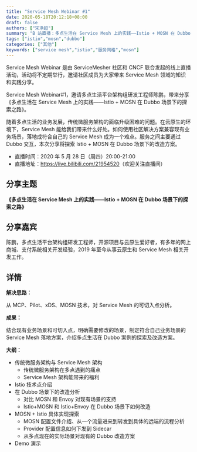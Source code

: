 ```yaml
---
title: "Service Mesh Webinar #1"
date: 2020-05-18T20:12:18+08:00
draft: false
authors: ["宋净超"]
summary: "B 站直播：多点生活在 Service Mesh 上的实践——Istio + MOSN 在 Dubbo 场景下的探索之路。"
tags: ["istio","mosn","dubbo"]
categories: ["其他"]
keywords: ["service mesh","istio","服务网格","mosn"]
---
```


Service Mesh Webinar 是由 ServiceMesher 社区和 CNCF 联合发起的线上直播活动，活动将不定期举行，邀请社区成员为大家带来 Service Mesh 领域的知识和实践分享。

Service Mesh Webinar#1，邀请多点生活平台架构组研发工程师陈鹏，带来分享《多点生活在 Service Mesh 上的实践——Istio + MOSN 在 Dubbo 场景下的探索之路》。

随着多点生活的业务发展，传统微服务架构的面临升级困难的问题。在云原生的环境下，Service Mesh 能给我们带来什么好处。如何使用社区解决方案兼容现有业务场景，落地成符合自己的 Service Mesh 成为一个难点。服务之间主要通过 Dubbo 交互，本次分享将探索 Istio + MOSN 在 Dubbo 场景下的改造方案。

- 直播时间：2020 年 5 月 28 日（周四）20:00-21:00
- 直播地址：<https://live.bilibili.com/21954520>（欢迎关注直播间）

## 分享主题

**《多点生活在 Service Mesh 上的实践——Istio + MOSN 在 Dubbo 场景下的探索之路》**

## 分享嘉宾

陈鹏，多点生活平台架构组研发工程师，开源项目与云原生爱好者，有多年的网上商城、支付系统相关开发经验，2019 年至今从事云原生和 Service Mesh 相关开发工作。

## 详情

**解决思路：**

从 MCP、Pilot、xDS、MOSN 技术，对 Service Mesh 的可切入点分析。

**成果：**

结合现有业务场景和可切入点，明确需要修改的场景，制定符合自己业务场景的 Service Mesh 落地方案，介绍多点生活在 Dubbo 案例的探索及改造方案。

**大纲：**

- 传统微服务架构与 Service Mesh 架构
  - 传统微服务架构在多点遇到的痛点
  - Service Mesh 架构能带来的福利
- Istio 技术点介绍
- 在 Dubbo 场景下的改造分析
  - 对比 MOSN 和 Envoy 对现有场景的支持
  - Istio+MOSN 和 Istio+Envoy 在 Dubbo 场景下如何改造
- MOSN + Istio 具体实现探索
  - MOSN 配置文件介绍、从一个流量进来到转发到具体的远端的流程分析
  - Provider 配置信息如何下发到 Sidecar
  - 从多点现在的实际场景对现有的 Dubbo 改造方案
- Demo 演示

